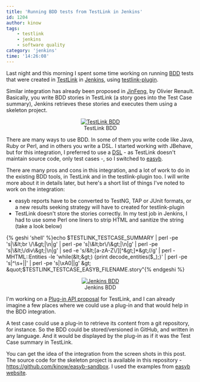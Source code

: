 ```yaml
---
title: 'Running BDD tests from TestLink in Jenkins'
id: 1204
author: kinow
tags: 
    - testlink
    - jenkins
    - software quality
category: 'jenkins'
time: '14:26:08'
---
```

<p>Last night and this morning I spent some time working on running <a href="http://en.wikipedia.org/wiki/Behavior-driven_development" title="BDD">BDD</a> tests that were created in <a href="http://www.teamst.org" title="TestLink">TestLink</a> in <a href="http://jenkins-ci.org" title="Jenkins CI">Jenkins</a>, using <a href="https://wiki.jenkins-ci.org/display/JENKINS/TestLink+Plugin" title="Jenkins TestLink Plugin">testlink-plugin</a>.</p>

<p>Similar integration has already been proposed in <a href="http://www.sqaopen.net/blog/en/?tag=jinfeng" title="JinFeng - by Olivier Renault">JinFeng</a>, by Olivier Renault. Basically, you write BDD stories in TestLink (a story goes into the Test Case summary), Jenkins retrieves these stories and executes them using a skeleton project.</p>

<div class='row'>
<div class="ui container" style='text-align: center;'>
<figure>
<a href="{{assets.tl_bdd}}" rel="prettyPhoto" class="thumbnail" title="TestLink BDD">
<img class="ui fluid image" src="{{assets.tl_bdd}}" alt="TestLink BDD" />
</a>
<figcaption>TestLink BDD</figcaption>
</figure>
</div>
</div>

<p>There are many ways to use BDD. In some of them you write code like Java, Ruby or Perl, and in others you write a DSL. I started working with JBehave, but for this integration, I preferred to use a <a href="http://en.wikipedia.org/wiki/Domain-specific_language" title="DSL">DSL</a> - as TestLink doesn't maintain source code, only test cases -, so I switched to <a href="http://www.easyb.org" title="easyb">easyb</a>.</p>

<!--more-->

<p>There are many pros and cons in this integration, and a lot of work to do in the existing BDD tools, in TestLink and in the testlink-plugin too. I will write more about it in details later, but here's a short list of things I've noted to work on the integration:</p>

<ul>
	<li>easyb reports have to be converted to TestNG, TAP or JUnit formats, or a new results seeking strategy will have to created for testlink-plugin</li>
	<li>TestLink doesn't store the stories correctly. In my test job in Jenkins, I had to use some Perl one liners to strip HTML and sanitize the string (take a look below)</li>
</ul>

{% geshi 'shell' %}echo $TESTLINK_TESTCASE_SUMMARY | perl -pe 's|\&lt;br \/\&gt;|\n|g' | perl -pe 's|\&lt;br\/\&gt;|\n|g' | perl -pe 's|\&lt;\/div\&gt;|\n|g' | sed -e 's/&lt;[a-zA-Z\/][^&gt;]*&gt;//g' | perl -MHTML::Entities -le 'while(&lt;&gt;) {print decode_entities($_);}' | perl -pe 's|^\s+||' | perl -pe 's|\xA0||g' &gt; &quot;$TESTLINK_TESTCASE_EASYB_FILENAME.story&quot;{% endgeshi %}

<div class='row'>
<div class="ui container" style='text-align: center;'>
<figure>
<a href="{{assets.jenkins_bdd}}" rel="prettyPhoto" class="thumbnail" title="Jenkins BDD">
<img class="ui fluid image" src="{{assets.jenkins_bdd}}" alt="Jenkins BDD" />
</a>
<figcaption>Jenkins BDD</figcaption>
</figure>
</div>
</div>

<p>I'm working on a <a href="{{ pcurl('2012/10/25/a-quick-view-on-wordpress-mantis-and-jenkins-plug-in-api') }}" title="A quick view on WordPress, Mantis and Jenkins plug-in API">Plug-in API proposal</a> for TestLink, and I can already imagine a few places where we could use a plug-in and that would help in the BDD integration.</p>

<p>A test case could use a plug-in to retrieve its content from a git repository, for instance. So the BDD could be stored/versioned in GitHub, and written in any language. And it would be displayed by the plug-in as if it was the Test Case summary in TestLink.</p>

<p>You can get the idea of the integration from the screen shots in this post. The source code for the skeleton project is available in this repository - <a href="https://github.com/kinow/easyb-sandbox" title="https://github.com/kinow/easyb-sandbox">https://github.com/kinow/easyb-sandbox</a>. I used the examples from <a href="http://www.easyb.org/storyexmpls.html" title="http://www.easyb.org/storyexmpls.html">easyb website</a>.</p>